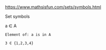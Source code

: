 https://www.mathsisfun.com/sets/symbols.html

Set symbols

a ∈ A	

    Element of: a is in A	

    3 ∈ {1,2,3,4}


